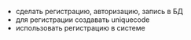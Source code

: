 - сделать регистрацию, авторизацию, запись в БД
- для регистрации создавать uniquecode
- использовать регистрацию в системе
